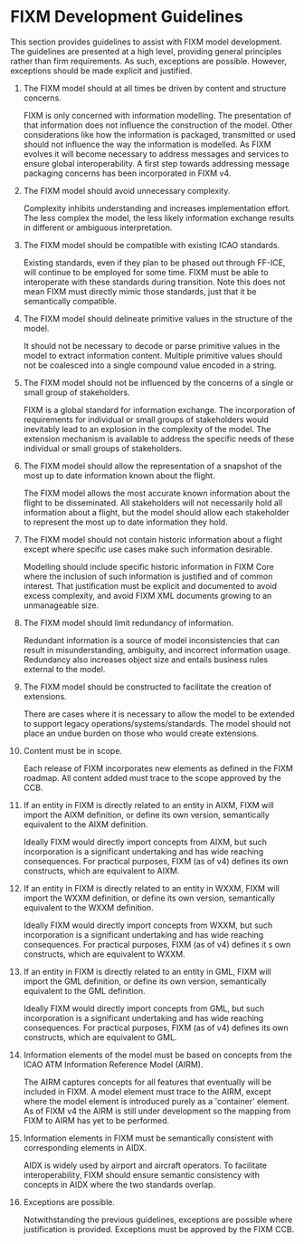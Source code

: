 # FIXM Development Guidelines

This section provides guidelines to assist with FIXM model development. The guidelines are presented at a high level, providing general principles rather than firm requirements.
As such, exceptions are possible. However, exceptions should be made explicit and justified.

1)	The FIXM model should at all times be driven by content and structure concerns.

    FIXM is only concerned with information modelling. The presentation of that information does not influence the construction of the model. Other considerations like how the 
    information is packaged, transmitted or used should not influence the way the information is modelled. As FIXM evolves it will become necessary to address messages and services
    to ensure global interoperability. A first step towards addressing message packaging concerns has been incorporated in FIXM v4.

2)	The FIXM model should avoid unnecessary complexity.

    Complexity inhibits understanding and increases implementation effort. The less complex the model, the less likely information exchange results in different or ambiguous 
    interpretation.
 
3)	The FIXM model should be compatible with existing ICAO standards.
 
    Existing standards, even if they plan to be phased out through FF-ICE, will continue to be employed for some time. FIXM must be able to interoperate with these standards
    during transition. Note this does not mean FIXM must directly mimic those standards, just that it be semantically compatible.

4)	The FIXM model should delineate primitive values in the structure of the model.
 
    It should not be necessary to decode or parse primitive values in the model to extract information content. Multiple primitive values should not be coalesced into a single 
    compound value encoded in a string.

5)	The FIXM model should not be influenced by the concerns of a single or small group of stakeholders.
   
    FIXM is a global standard for information exchange. The incorporation of requirements for individual or small groups of stakeholders would inevitably lead to an explosion 
    in the complexity of the model. The extension mechanism is available to address the specific needs of these individual or small groups of stakeholders.

6)	The FIXM model should allow the representation of a snapshot of the most up to date information known about the flight.

    The FIXM model allows the most accurate known information about the flight to be disseminated. All stakeholders will not necessarily hold all information about a flight, 
    but the model should allow each stakeholder to represent the most up to date information they hold.

7)	The FIXM model should not contain historic information about a flight except where specific use cases make such information desirable.

    Modelling should include specific historic information in FIXM Core where the inclusion of such information is justified and of common interest. That justification must be 
    explicit and documented to avoid excess complexity, and avoid FIXM XML documents growing to an unmanageable size.

8)	The FIXM model should limit redundancy of information.

    Redundant information is a source of model inconsistencies that can result in misunderstanding, ambiguity, and incorrect information usage. Redundancy also increases object
    size and entails business rules external to the model.

9)	The FIXM model should be constructed to facilitate the creation of extensions.

    There are cases where it is necessary to allow the model to be extended to support legacy operations/systems/standards. The model should not place an undue burden on those
    who would create extensions.

10)	Content must be in scope.

    Each release of FIXM incorporates new elements as defined in the FIXM roadmap. All content added must trace to the scope approved by the CCB.

11)	If an entity in FIXM is directly related to an entity in AIXM, FIXM will import the AIXM definition, or define its own version, semantically equivalent to the AIXM 
definition.

    Ideally FIXM would directly import concepts from AIXM, but such incorporation is a significant undertaking and has wide reaching consequences. For practical purposes, 
    FIXM (as of v4) defines its own constructs, which are equivalent to AIXM.

12)	If an entity in FIXM is directly related to an entity in WXXM, FIXM will import the WXXM definition, or define its own version, semantically equivalent to the WXXM 
definition.

    Ideally FIXM would directly import concepts from WXXM, but such incorporation is a significant undertaking and has wide reaching consequences. For practical purposes, 
    FIXM (as of v4) defines it s own constructs, which are equivalent to WXXM.

13)	If an entity in FIXM is directly related to an entity in GML, FIXM will import the GML definition, or define its own version, semantically equivalent to the GML definition.

    Ideally FIXM would directly import concepts from GML, but such incorporation is a significant undertaking and has wide reaching consequences. For practical purposes, 
    FIXM (as of v4) defines its own constructs, which are equivalent to GML.

14)	Information elements of the model must be based on concepts from the ICAO ATM Information Reference Model (AIRM).

    The AIRM captures concepts for all features that eventually will be included in FIXM. A model element must trace to the AIRM, except where the model element is introduced purely
    as a 'container' element. As of FIXM v4 the AIRM is still under development so the mapping from FIXM to AIRM has yet to be performed.

15)	Information elements in FIXM must be semantically consistent with corresponding elements in AIDX.
   
    AIDX is widely used by airport and aircraft operators. To facilitate interoperability, FIXM should ensure semantic consistency with concepts in AIDX where the two standards
    overlap.

16)	Exceptions are possible.
   
    Notwithstanding the previous guidelines, exceptions are possible where justification is provided. Exceptions must be approved by the FIXM CCB.

